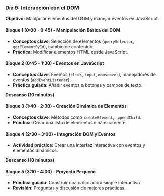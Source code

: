 ### **Día 9: Interacción con el DOM**

**Objetivo:** Manipular elementos del DOM y manejar eventos en JavaScript.

#### **Bloque 1 (0:00 - 0:45) - Manipulación Básica del DOM**

- **Conceptos clave**: Selección de elementos (`querySelector`, `getElementById`), cambio de contenido.
- **Práctica**: Modificar elementos HTML desde JavaScript.

#### **Bloque 2 (0:45 - 1:30) - Eventos en JavaScript**

- **Conceptos clave**: Eventos (`click`, `input`, `mouseover`), manejadores de eventos (`addEventListener`).
- **Práctica guiada**: Añadir eventos a botones y campos de texto.

**Descanso (10 minutos)**

#### **Bloque 3 (1:40 - 2:30) - Creación Dinámica de Elementos**

- **Conceptos clave**: Métodos como `createElement`, `appendChild`.
- **Práctica**: Crear una lista de elementos dinámicamente.

#### **Bloque 4 (2:30 - 3:00) - Integración DOM y Eventos**

- **Actividad práctica**: Crear una interfaz interactiva con eventos y elementos dinámicos.

**Descanso (10 minutos)**

#### **Bloque 5 (3:10 - 4:00) - Proyecto Pequeño**

- **Práctica guiada**: Construir una calculadora simple interactiva.
- **Revisión**: Preguntas y discusión de mejores prácticas.
